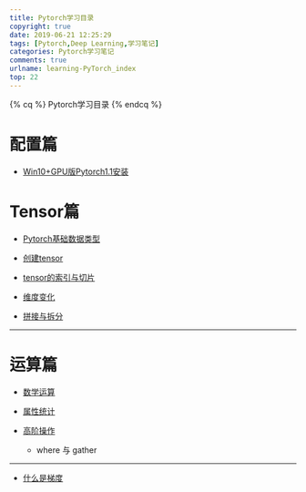 ```yaml
---
title: Pytorch学习目录
copyright: true
date: 2019-06-21 12:25:29
tags: [Pytorch,Deep Learning,学习笔记]
categories: Pytorch学习笔记
comments: true
urlname: learning-PyTorch_index
top: 22
---
```




{% cq %} Pytorch学习目录  {% endcq %}

<!--more-->



# 配置篇

- [Win10+GPU版Pytorch1.1安装](https://chennq.top/Pytorch%E5%AD%A6%E4%B9%A0%E7%AC%94%E8%AE%B0/20190619-win10-install-GPU-Pytorch.html)



# Tensor篇



- [Pytorch基础数据类型](https://atlasnq.github.io/Pytorch学习笔记/20190623-learning_PyTorch_1_datatype.html)



- [创建tensor](https://atlasnq.github.io/Pytorch学习笔记/20190624-learning_PyTorch_2_create_tensor.html)



- [tensor的索引与切片](https://atlasnq.github.io/Pytorch学习笔记/20190625-learning_PyTorch_3_index_slice.html)



- [维度变化](https://atlasnq.github.io/Pytorch学习笔记/20190626-learning_PyTorch_4_dim.html)



- [拼接与拆分](https://atlasnq.github.io/Pytorch学习笔记/20190627-learning_PyTorch_5_concat_split.html)



--------------

# 运算篇



- [数学运算](https://atlasnq.github.io/Pytorch学习笔记/20190629-learning_PyTorch_6_calculate.html)



- [属性统计](https://atlasnq.github.io/Pytorch学习笔记/20190630-learning_PyTorch_7_statistics.html)



- [高阶操作](https://atlasnq.github.io/Pytorch学习笔记/20190701-learning_PyTorch_8_op.html)
  - where 与 gather



-----





- [什么是梯度](https://atlasnq.github.io/Pytorch学习笔记/20190702-learning_PyTorch_9_gradient.html)